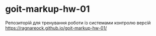 # goit-markup-hw-01
Репозиторій для тренування роботи із системами контролю версій
https://ragnareock.github.io/goit-markup-hw-01/
